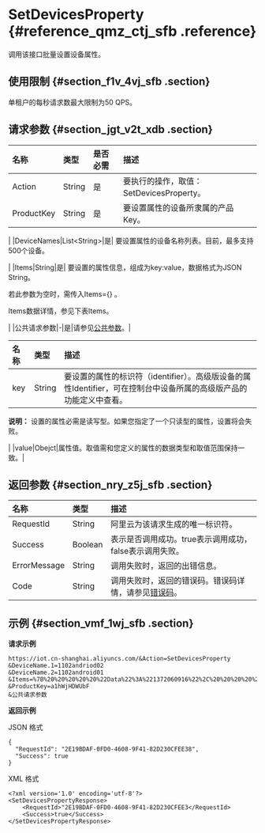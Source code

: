 # SetDevicesProperty {#reference_qmz_ctj_sfb .reference}

调用该接口批量设置设备属性。

## 使用限制 {#section_f1v_4vj_sfb .section}

单租户的每秒请求数最大限制为50 QPS。

## 请求参数 {#section_jgt_v2t_xdb .section}

|名称|类型|是否必需|描述|
|:-|:-|:---|:-|
|Action|String|是|要执行的操作，取值：SetDevicesProperty。|
|ProductKey|String|是| 要设置属性的设备所隶属的产品Key。

 |
|DeviceNames|List<String\>|是| 要设置属性的设备名称列表。目前，最多支持500个设备。

 |
|Items|String|是| 要设置的属性信息，组成为key:value，数据格式为JSON String。

 若此参数为空时，需传入Items=\{\} 。

 Items数据详情，参见下表Items。

 |
|公共请求参数|-|是|请参见[公共参数](intl.zh-CN/云端开发指南/云端API参考/公共参数.md#)。|

|名称|类型|描述|
|:-|:-|:-|
|key|String| 要设置的属性的标识符（identifier）。高级版设备的属性Identifier，可在控制台中设备所属的高级版产品的功能定义中查看。

 **说明：** 设置的属性必需是读写型。如果您指定了一个只读型的属性，设置将会失败。

 |
|value|Obejct|属性值。取值需和您定义的属性的数据类型和取值范围保持一致。|

## 返回参数 {#section_nry_z5j_sfb .section}

|名称|类型|描述|
|:-|:-|:-|
|RequestId|String|阿里云为该请求生成的唯一标识符。|
|Success|Boolean|表示是否调用成功。true表示调用成功，false表示调用失败。|
|ErrorMessage|String|调用失败时，返回的出错信息。|
|Code|String|调用失败时，返回的错误码。错误码详情，请参见[错误码](intl.zh-CN/云端开发指南/云端API参考/错误码.md#)。|

## 示例 {#section_vmf_1wj_sfb .section}

**请求示例**

```
https://iot.cn-shanghai.aliyuncs.com/&Action=SetDevicesProperty
&DeviceName.1=1102andriod02
&DeviceName.2=1102android01
&Items=%7B%20%20%20%20%20%22Data%22%3A%221372060916%22%2C%20%20%20%20%20%22Status%22%3A1%20%7D
&ProductKey=a1hWjHDWUbF
&公共请求参数
```

**返回示例**

JSON 格式

```
{
  "RequestId": "2E19BDAF-0FD0-4608-9F41-82D230CFEE38",
  "Success": true
}
```

XML 格式

```
<?xml version='1.0' encoding='utf-8'?>
<SetDevicesPropertyResponse>
    <RequestId>"2E19BDAF-0FD0-4608-9F41-82D230CFEE3</RequestId>
    <Success>true</Success>
</SetDevicesPropertyResponse>
```

